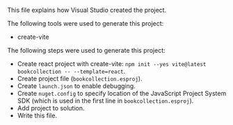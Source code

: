 This file explains how Visual Studio created the project.

The following tools were used to generate this project:
- create-vite

The following steps were used to generate this project:
- Create react project with create-vite: `npm init --yes vite@latest bookcollection -- --template=react`.
- Create project file (`bookcollection.esproj`).
- Create `launch.json` to enable debugging.
- Create `nuget.config` to specify location of the JavaScript Project System SDK (which is used in the first line in `bookcollection.esproj`).
- Add project to solution.
- Write this file.
